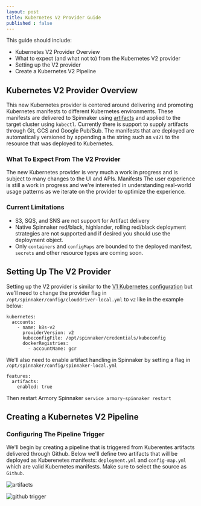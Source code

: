 ```yaml
---
layout: post
title: Kubernetes V2 Provider Guide
published : false
---
```

This guide should include:

- Kubernetes V2 Provider Overview
- What to expect (and what not to) from the Kubernetes V2 provider
- Setting up the V2 provider
- Create a Kubernetes V2 Pipeline

## Kubernetes V2 Provider Overview
This new Kubernetes provider is centered around delivering and promoting Kubernetes manifests to different Kubernetes environments. These manifests are delivered to Spinnaker using [artifacts](https://www.spinnaker.io/reference/artifacts/in-kubernetes-v2/#kubernetes-objects-as-artifacts) and applied to the target cluster using `kubectl`. Currently there is support to supply artifacts through Git, GCS and Google Pub/Sub.  The manifests that are deployed are automatically versioned by appending a the string such as `v421` to the resource that was deployed to Kubernetes.

### What To Expect From The V2 Provider
The new Kubernetes provider is very much a work in progress and is subject to many changes to the UI and APIs. Manifests The user experience is still a work in progress and we're interested in understanding real-world usage patterns as we iterate on the provider to optimize the experience.  

### Current Limitations
- S3, SQS, and SNS are not support for Artifact delivery
- Native Spinnaker red/black, highlander, rolling red/black deployment strategies are not supported and if desired you should use the deployment object.
- Only `containers` and `configMaps` are bounded to the deployed manifest. `secrets` and other resource types are coming soon.


## Setting Up The V2 Provider

Setting up the V2 provider is similar to the [V1 Kubernetes configuration](http://docs.armory.io/admin-guides/configure_kubernetes/#configure-clouddriver-to-use-the-kubectl-config-file) but we'll need to change the provider flag in `/opt/spinnaker/config/clouddriver-local.yml` to `v2` like in the example below:

```
kubernetes:
  accounts:
    - name: k8s-v2
      providerVersion: v2
      kubeconfigFile: /opt/spinnaker/credentials/kubeconfig
      dockerRegistries:
        - accountName: gcr
```

We'll also need to enable artifact handling in Spinnaker by setting a flag in `/opt/spinnaker/config/spinnaker-local.yml`

```
features:
  artifacts:
    enabled: true
```

Then restart Armory Spinnaker `service armory-spinnaker restart`

## Creating a Kubernetes V2 Pipeline

### Configuring The Pipeline Trigger
We'll begin by creating a pipeline that is triggered from Kuberentes artifacts delivered through Github.  Below we'll define two artifacts that will be deployed as Kuberenetes manifests: `deployment.yml` and `config-map.yml` which are valid Kubernetes manifests.  Make sure to select the source as `Github`.

![artifacts](https://cl.ly/091z2h232r0d/page.png)


![github trigger](https://cl.ly/3G1T0W3N1o3Q/trigger.png)
